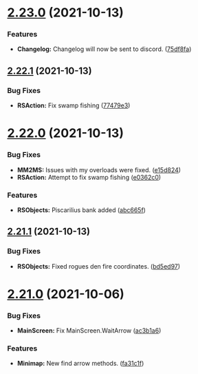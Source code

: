 # [2.23.0](https://github.com/Torwent/WaspLib/compare/v2.22.1...v2.23.0) (2021-10-13)


### Features

* **Changelog:** Changelog will now be sent to discord. ([75df8fa](https://github.com/Torwent/WaspLib/commit/75df8fa7d58dd15992ab91245c77fd7916739cc6))



## [2.22.1](https://github.com/Torwent/WaspLib/compare/v2.22.0...v2.22.1) (2021-10-13)


### Bug Fixes

* **RSAction:** Fix swamp fishing ([77479e3](https://github.com/Torwent/WaspLib/commit/77479e3164e1d5437e9f219e2b7ef5d5eb8abc91))



# [2.22.0](https://github.com/Torwent/WaspLib/compare/v2.21.1...v2.22.0) (2021-10-13)


### Bug Fixes

* **MM2MS:** Issues with my overloads were fixed. ([e15d824](https://github.com/Torwent/WaspLib/commit/e15d824cf0bd6562f8bf628338b3ebd70232a8c3))
* **RSAction:** Attempt to fix swamp fishing ([e0362c0](https://github.com/Torwent/WaspLib/commit/e0362c0767f62816f67064089834462fb84ca761))


### Features

* **RSObjects:** Piscarilius bank added ([abc665f](https://github.com/Torwent/WaspLib/commit/abc665fb8f4479b64c4a1f2b8b6fc231cd0eedb8))



## [2.21.1](https://github.com/Torwent/WaspLib/compare/v2.21.0...v2.21.1) (2021-10-13)


### Bug Fixes

* **RSObjects:** Fixed rogues den fire coordinates. ([bd5ed97](https://github.com/Torwent/WaspLib/commit/bd5ed97d71b2059b152d973437ee2bd9a878a5d4))



# [2.21.0](https://github.com/Torwent/WaspLib/compare/v2.20.0...v2.21.0) (2021-10-06)


### Bug Fixes

* **MainScreen:** Fix MainScreen.WaitArrow ([ac3b1a6](https://github.com/Torwent/WaspLib/commit/ac3b1a67a4185f86ca270e2b168f70c19b401a90))


### Features

* **Minimap:** New find arrow methods. ([fa31c1f](https://github.com/Torwent/WaspLib/commit/fa31c1f42e050d6c69a7dc228c0ac3b0ba7327da))



